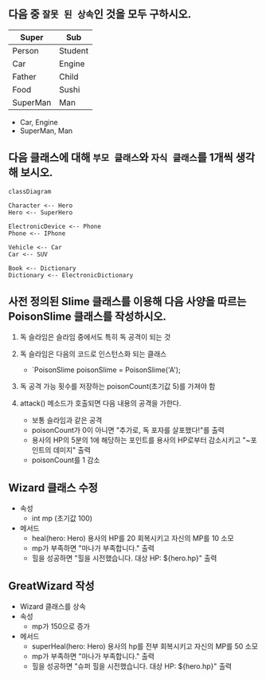 ## 다음 중 `잘못 된 상속`인 것을 모두 구하시오.

| Super    | Sub     |
| -------- | ------- |
| Person   | Student |
| Car      | Engine  |
| Father   | Child   |
| Food     | Sushi   |
| SuperMan | Man     |

- Car, Engine
- SuperMan, Man

## 다음 클래스에 대해 `부모 클래스`와 `자식 클래스`를 1개씩 생각 해 보시오.

```mermaid
classDiagram

Character <-- Hero
Hero <-- SuperHero

ElectronicDevice <-- Phone
Phone <-- IPhone

Vehicle <-- Car
Car <-- SUV

Book <-- Dictionary
Dictionary <-- ElectronicDictionary

```

## 사전 정의된 Slime 클래스를 이용해 다음 사양을 따르는 PoisonSlime 클래스를 작성하시오.

1. 독 슬라임은 슬라임 중에서도 특히 독 공격이 되는 것
2. 독 슬라임은 다음의 코드로 인스턴스화 되는 클래스

   - `PoisonSlime poisonSlime = PoisonSlime('A');

3. 독 공격 가능 횟수를 저장하는 poisonCount(초기값 5)를 가져야 함
4. attack() 메소드가 호출되면 다음 내용의 공격을 가한다.

   - 보통 슬라임과 같은 공격
   - poisonCount가 0이 아니면 "추가로, 독 포자를 살포했다!"를 출력
   - 용사의 HP의 5분의 1에 해당하는 포인트를 용사의 HP로부터 감소시키고 "~포인트의 데미지" 출력
   - poisonCount를 1 감소

## Wizard 클래스 수정

- 속성
  - int mp (초기값 100)
- 메서드
  - heal(hero: Hero) 용사의 HP를 20 회복시키고 자신의 MP를 10 소모
  - mp가 부족하면 "마나가 부족합니다." 출력
  - 힐을 성공하면 "힐을 시전했습니다. 대상 HP: ${hero.hp}" 출력

## GreatWizard 작성

- Wizard 클래스를 상속
- 속성
  - mp가 150으로 증가
- 메서드
  - superHeal(hero: Hero) 용사의 hp를 전부 회복시키고 자신의 MP를 50 소모
  - mp가 부족하면 "마나가 부족합니다." 출력
  - 힐을 성공하면 "슈퍼 힐을 시전했습니다. 대상 HP: ${hero.hp}" 출력
